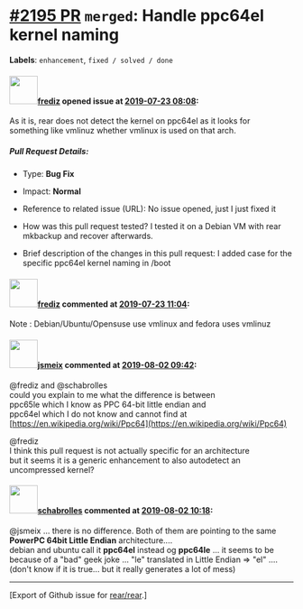 [\#2195 PR](https://github.com/rear/rear/pull/2195) `merged`: Handle ppc64el kernel naming
==========================================================================================

**Labels**: `enhancement`, `fixed / solved / done`

#### <img src="https://avatars.githubusercontent.com/u/10598161?v=4" width="50">[frediz](https://github.com/frediz) opened issue at [2019-07-23 08:08](https://github.com/rear/rear/pull/2195):

As it is, rear does not detect the kernel on ppc64el as it looks for  
something like vmlinuz whether vmlinux is used on that arch.

##### Pull Request Details:

-   Type: **Bug Fix**

-   Impact: **Normal**

-   Reference to related issue (URL): No issue opened, just I just fixed
    it

-   How was this pull request tested? I tested it on a Debian VM with
    rear mkbackup and recover afterwards.

-   Brief description of the changes in this pull request: I added case
    for the specific ppc64el kernel naming in /boot

#### <img src="https://avatars.githubusercontent.com/u/10598161?v=4" width="50">[frediz](https://github.com/frediz) commented at [2019-07-23 11:04](https://github.com/rear/rear/pull/2195#issuecomment-514163497):

Note : Debian/Ubuntu/Opensuse use vmlinux and fedora uses vmlinuz

#### <img src="https://avatars.githubusercontent.com/u/1788608?u=925fc54e2ce01551392622446ece427f51e2f0ce&v=4" width="50">[jsmeix](https://github.com/jsmeix) commented at [2019-08-02 09:42](https://github.com/rear/rear/pull/2195#issuecomment-517636423):

@frediz and @schabrolles  
could you explain to me what the difference is between  
ppc65le which I know as PPC 64-bit little endian and  
ppc64el which I do not know and cannot find at  
[https://en.wikipedia.org/wiki/Ppc64](https://en.wikipedia.org/wiki/Ppc64)

@frediz  
I think this pull request is not actually specific for an architecture  
but it seems it is a generic enhancement to also autodetect an
uncompressed kernel?

#### <img src="https://avatars.githubusercontent.com/u/19491077?u=0021b16ab426902cbe676f6831f41607bbe4d441&v=4" width="50">[schabrolles](https://github.com/schabrolles) commented at [2019-08-02 10:18](https://github.com/rear/rear/pull/2195#issuecomment-517648246):

@jsmeix ... there is no difference. Both of them are pointing to the
same **PowerPC 64bit Little Endian** architecture....  
debian and ubuntu call it **ppc64el** instead og **ppc64le** ... it
seems to be because of a "bad" geek joke ... "le" translated in Little
Endian =&gt; "el" .... (don't know if it is true... but it really
generates a lot of mess)

------------------------------------------------------------------------

\[Export of Github issue for
[rear/rear](https://github.com/rear/rear).\]
